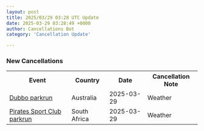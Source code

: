 ```yaml
---
layout: post
title: 2025/03/29 03:28 UTC Update
date: 2025-03-29 03:28:49 +0000
author: Cancellations Bot
category: 'Cancellation Update'

---
```


<h3>New Cancellations</h3>
<div class='hscrollable'>
<table style='width: 100%'>
    <tr>
        <th>Event</th>
        <th>Country</th>
        <th>Date</th>
        <th>Cancellation Note</th>
    </tr>
    <tr>
        <td><a href="https://www.parkrun.com.au/dubbo">Dubbo parkrun</a></td>
        <td>Australia</td>
        <td>2025-03-29</td>
        <td>Weather</td>
    </tr>
    <tr>
        <td><a href="https://www.parkrun.co.za/piratessportclub">Pirates Sport Club parkrun</a></td>
        <td>South Africa</td>
        <td>2025-03-29</td>
        <td>Weather</td>
    </tr>
</table>
</div>
